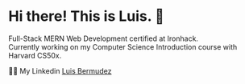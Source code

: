 # Hi there! This is Luis. 👋

Full-Stack MERN Web Development certified at Ironhack. <br> Currently working on my Computer Science Introduction course with Harvard CS50x.

🧑‍💻 My Linkedin [Luis Bermudez](https://www.linkedin.com/in/luis-berm%C3%BAdez-84223b184/)
<!---
luisbermudez/luisbermudez is a ✨ special ✨ repository because its `README.md` (this file) appears on your GitHub profile.
You can click the Preview link to take a look at your changes.
--->
